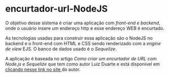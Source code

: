 # encurtador-url-NodeJS

<p>O objetivo desse sistema é criar uma aplicação com <i>front-end e backend</i>, onde o usuário insere um endereço http e esse endereço WEB é encurtado.</p>
<p>As tecnologias usadas para construir essa aplicação são o NodeJS no backend e o front-end com HTML e CSS sendo renderizado com a <i>engine de view</i> EJS. O banco de dados usado é o <i>Sequelize</i>.</p>
<p>A aplicação é baseada no artigo <i>Como criar um encurtador de URL com Node.js e Sequelize</i> que tem como autor Luiz Duarte e está disponivel em <a href="https://www.luiztools.com.br/post/como-criar-um-encurtador-de-url-com-node-js-e-sequelize/"> clicando nesse link <a href="https://www.luiztools.com.br/">no site </a> do autor.</a></p>
